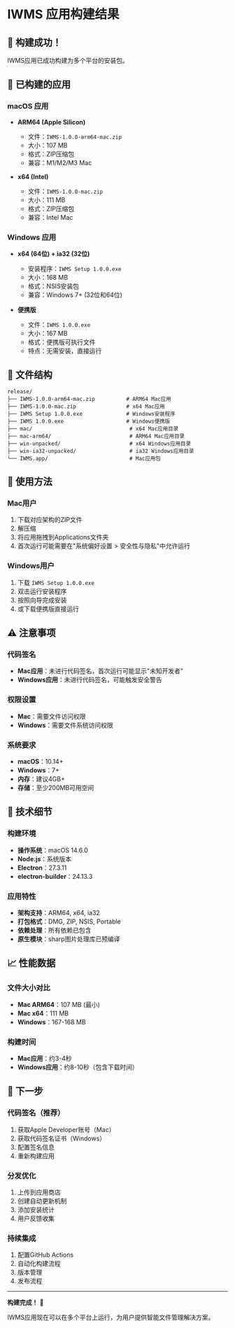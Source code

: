 # IWMS 应用构建结果

## 🎉 构建成功！

IWMS应用已成功构建为多个平台的安装包。

## 📱 已构建的应用

### macOS 应用
- **ARM64 (Apple Silicon)**
  - 文件：`IWMS-1.0.0-arm64-mac.zip`
  - 大小：107 MB
  - 格式：ZIP压缩包
  - 兼容：M1/M2/M3 Mac

- **x64 (Intel)**
  - 文件：`IWMS-1.0.0-mac.zip`
  - 大小：111 MB
  - 格式：ZIP压缩包
  - 兼容：Intel Mac

### Windows 应用
- **x64 (64位) + ia32 (32位)**
  - 安装程序：`IWMS Setup 1.0.0.exe`
  - 大小：168 MB
  - 格式：NSIS安装包
  - 兼容：Windows 7+ (32位和64位)

- **便携版**
  - 文件：`IWMS 1.0.0.exe`
  - 大小：167 MB
  - 格式：便携版可执行文件
  - 特点：无需安装，直接运行

## 📁 文件结构

```
release/
├── IWMS-1.0.0-arm64-mac.zip          # ARM64 Mac应用
├── IWMS-1.0.0-mac.zip                # x64 Mac应用
├── IWMS Setup 1.0.0.exe              # Windows安装程序
├── IWMS 1.0.0.exe                    # Windows便携版
├── mac/                               # x64 Mac应用目录
├── mac-arm64/                         # ARM64 Mac应用目录
├── win-unpacked/                      # x64 Windows应用目录
├── win-ia32-unpacked/                 # ia32 Windows应用目录
└── IWMS.app/                          # Mac应用包
```

## 🚀 使用方法

### Mac用户
1. 下载对应架构的ZIP文件
2. 解压缩
3. 将应用拖拽到Applications文件夹
4. 首次运行可能需要在"系统偏好设置 > 安全性与隐私"中允许运行

### Windows用户
1. 下载 `IWMS Setup 1.0.0.exe`
2. 双击运行安装程序
3. 按照向导完成安装
4. 或下载便携版直接运行

## ⚠️ 注意事项

### 代码签名
- **Mac应用**：未进行代码签名，首次运行可能显示"未知开发者"
- **Windows应用**：未进行代码签名，可能触发安全警告

### 权限设置
- **Mac**：需要文件访问权限
- **Windows**：需要文件系统访问权限

### 系统要求
- **macOS**：10.14+
- **Windows**：7+
- **内存**：建议4GB+
- **存储**：至少200MB可用空间

## 🔧 技术细节

### 构建环境
- **操作系统**：macOS 14.6.0
- **Node.js**：系统版本
- **Electron**：27.3.11
- **electron-builder**：24.13.3

### 应用特性
- **架构支持**：ARM64, x64, ia32
- **打包格式**：DMG, ZIP, NSIS, Portable
- **依赖处理**：所有依赖已包含
- **原生模块**：sharp图片处理库已预编译

## 📈 性能数据

### 文件大小对比
- **Mac ARM64**：107 MB (最小)
- **Mac x64**：111 MB
- **Windows**：167-168 MB

### 构建时间
- **Mac应用**：约3-4秒
- **Windows应用**：约8-10秒（包含下载时间）

## 🎯 下一步

### 代码签名（推荐）
1. 获取Apple Developer账号（Mac）
2. 获取代码签名证书（Windows）
3. 配置签名信息
4. 重新构建应用

### 分发优化
1. 上传到应用商店
2. 创建自动更新机制
3. 添加安装统计
4. 用户反馈收集

### 持续集成
1. 配置GitHub Actions
2. 自动化构建流程
3. 版本管理
4. 发布流程

---

**构建完成！** 🎉

IWMS应用现在可以在多个平台上运行，为用户提供智能文件管理解决方案。
